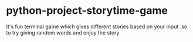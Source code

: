 # python-project-storytime-game
It's fun terminal game which gives different stories based on your input .so to try giving random words and enjoy the story
